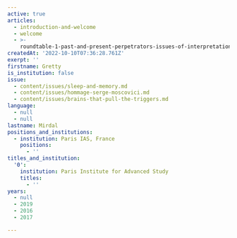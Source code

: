 ```yaml
---
active: true
articles:
  - introduction-and-welcome
  - welcome
  - >-
    roundtable-1-past-and-present-perpetrators-issues-of-interpretation-and-prevention
createdAt: '2022-10-10T07:36:28.761Z'
exerpt: ''
firstname: Gretty
is_institution: false
issue:
  - content/issues/sleep-and-memory.md
  - content/issues/hommage-serge-moscovici.md
  - content/issues/brains-that-pull-the-triggers.md
language:
  - null
  - null
lastname: Mirdal
positions_and_institutions:
  - institution: Paris IAS, France
    positions:
      - ''
titles_and_institution:
  '0':
    institution: Paris Institute for Advanced Study
    titles:
      - ''
years:
  - null
  - 2019
  - 2016
  - 2017

---
```

